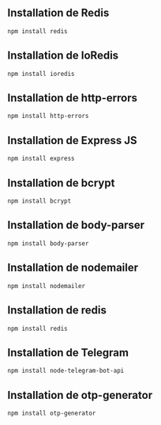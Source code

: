 ## Installation de Redis

`npm install redis`

## Installation de IoRedis

`npm install ioredis`

## Installation de http-errors

`npm install http-errors`

## Installation de Express JS

`npm install express`

## Installation de bcrypt

`npm install bcrypt`

## Installation de body-parser

`npm install body-parser`

## Installation de nodemailer

`npm install nodemailer`

## Installation de redis

`npm install redis`

## Installation de Telegram

`npm install node-telegram-bot-api`

## Installation de otp-generator

`npm install otp-generator`
